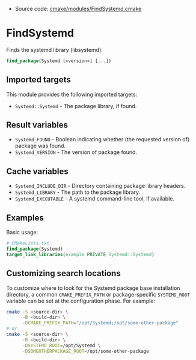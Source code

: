 <!-- This is auto-generated file. -->
* Source code: [cmake/modules/FindSystemd.cmake](https://github.com/petk/php-build-system/blob/master/cmake/cmake/modules/FindSystemd.cmake)

# FindSystemd

Finds the systemd library (libsystemd):

```cmake
find_package(Systemd [<version>] [...])
```

## Imported targets

This module provides the following imported targets:

* `Systemd::Systemd` - The package library, if found.

## Result variables

* `Systemd_FOUND` - Boolean indicating whether (the requested version of)
  package was found.
* `Systemd_VERSION` - The version of package found.

## Cache variables

* `Systemd_INCLUDE_DIR` - Directory containing package library headers.
* `Systemd_LIBRARY` - The path to the package library.
* `Systemd_EXECUTABLE` - A systemd command-line tool, if available.

## Examples

Basic usage:

```cmake
# CMakeLists.txt
find_package(Systemd)
target_link_libraries(example PRIVATE Systemd::Systemd)
```

## Customizing search locations

To customize where to look for the Systemd package base
installation directory, a common `CMAKE_PREFIX_PATH` or
package-specific `SYSTEMD_ROOT` variable can be set at
the configuration phase. For example:

```sh
cmake -S <source-dir> \
      -B <build-dir> \
      -DCMAKE_PREFIX_PATH="/opt/Systemd;/opt/some-other-package"
# or
cmake -S <source-dir> \
      -B <build-dir> \
      -DSYSTEMD_ROOT=/opt/Systemd \
      -DSOMEOTHERPACKAGE_ROOT=/opt/some-other-package
```
